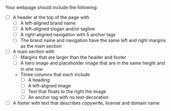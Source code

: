 Your webpage should include the following:

- [ ] A header at the top of the page with 
    - [ ] A left-aligned brand name  
    - [ ] A left-aligned slogan and/or tagline
    - [ ] A right-aligned navigation with 5 anchor tags 
    - [ ] The brand name and navigation have the same left and right margins as the main section 
- [ ] A main section with
    - [ ] Margins that are larger than the header and footer
    - [ ] A hero image and placeholder image that are in the same height and in one row
    - Three columns that each include  
        - [ ] A heading 
        - [ ] A left-aligned image 
        - [ ] Text that floats to the right the image
        - [ ] An anchor tag with no text-decoration 
- [ ] A footer with text that describes copywrite, license and domain name
